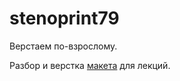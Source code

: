 # stenoprint79

Верстаем по-взрослому.

Разбор и верстка <a href="https://www.figma.com/file/WHetr8vnLwkN1EYarflKTc/StenoPrint-(25.11)-(Copy)-(Copy)-(Copy)?type=design&mode=design&t=pqbfJ1o7LPgHhIjF-1">макета</a> для лекций.
